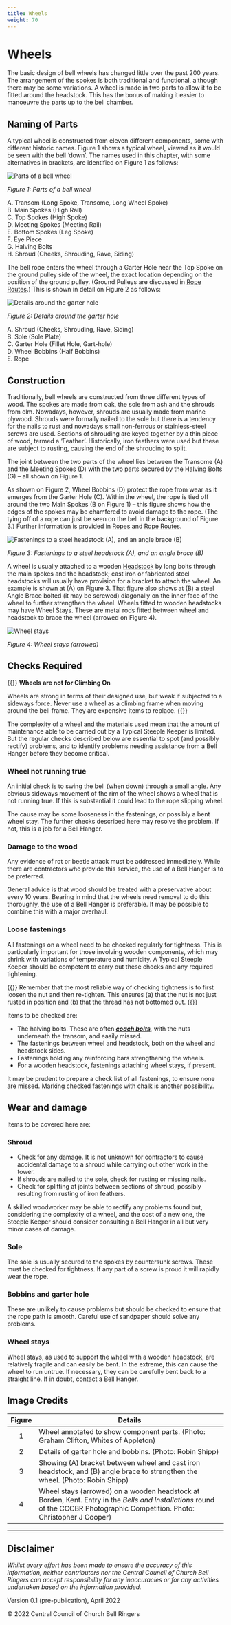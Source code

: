 ```yaml
---
title: Wheels
weight: 70
---
```


# Wheels

The basic design of bell wheels has changed little over the past 200 years. The arrangement of the spokes is both traditional and functional, although there may be some variations. A wheel is made in two parts to allow it to be fitted around the headstock. This has the bonus of making it easier to manoeuvre the parts up to the bell chamber.

## Naming of Parts

A typical wheel is constructed from eleven different components, some with different historic names. Figure 1 shows a typical wheel, viewed as it would be seen with the bell ‘down’. The names used in this chapter, with some alternatives in brackets, are identified on Figure 1 as follows:

![Parts of a bell wheel](figure-1.jpg)

*Figure 1: Parts of a bell wheel*

A.	Transom (Long Spoke, Transome, Long Wheel Spoke)  
B.	Main Spokes (High Rail)  
C.	Top Spokes (High Spoke)  
D.	Meeting Spokes (Meeting Rail)  
E.	Bottom Spokes (Leg Spoke)  
F.	Eye Piece  
G.	Halving Bolts  
H.	Shroud (Cheeks, Shrouding, Rave, Siding)

The bell rope enters the wheel through a Garter Hole near the Top Spoke on the ground pulley side of the wheel, the exact location depending on the position of the ground pulley. (Ground Pulleys are discussed in [Rope Routes](../110-rope-route).) This is shown in detail on Figure 2 as follows:

![Details around the garter hole](figure-2.jpg)

*Figure 2: Details around the garter hole*

A.	Shroud (Cheeks, Shrouding, Rave, Siding)  
B.	Sole (Sole Plate)  
C.	Garter Hole (Fillet Hole, Gart-hole)  
D.	Wheel Bobbins (Half Bobbins)  
E.	Rope

## Construction

Traditionally, bell wheels are constructed from three different types of wood. The spokes are made from oak, the sole from ash and the shrouds from elm. Nowadays, however, shrouds are usually made from marine plywood. Shrouds were formally nailed to the sole but there is a tendency for the nails to rust and nowadays small non-ferrous or stainless-steel screws are used. Sections of shrouding are keyed together by a thin piece of wood, termed a ‘Feather’. Historically, iron feathers were used but these are subject to rusting, causing the end of the shrouding to split.

The joint between the two parts of the wheel lies between the Transome (A) and the Meeting Spokes (D) with the two parts secured by the Halving Bolts (G) – all shown on Figure 1.

As shown on Figure 2, Wheel Bobbins (D) protect the rope from wear as it emerges from the Garter Hole (C). Within the wheel, the rope is tied off around the two Main Spokes (B on Figure 1) – this figure shows how the edges of the spokes may be chamfered to avoid damage to the rope. (The tying off of a rope can just be seen on the bell in the background of Figure 3.) Further information is provided in [Ropes](../120-ropes) and [Rope Routes](../110-rope-route).

![Fastenings to a steel headstock (A), and an angle brace (B)](figure-3.jpg)

*Figure 3: Fastenings to a steel headstock (A), and an angle brace (B)*

A wheel is usually attached to a wooden [Headstock](../060-headstocks) by long bolts through the main spokes and the headstock; cast iron or fabricated steel headstocks will usually have provision for a bracket to attach the wheel. An example is shown at (A) on Figure 3. That figure also shows at (B) a steel Angle Brace bolted (it may be screwed) diagonally on the inner face of the wheel to further strengthen the wheel. Wheels fitted to wooden headstocks may have Wheel Stays. These are metal rods fitted between wheel and headstock to brace the wheel (arrowed on Figure 4).

![Wheel stays](figure-4.jpg)

*Figure 4: Wheel stays (arrowed)*

## Checks Required

{{<hint danger>}}
**Wheels are not for Climbing On**

Wheels are strong in terms of their designed use, but weak if subjected to a sideways force. Never use a wheel as a climbing frame when moving around the bell frame. They are expensive items to replace.
{{</hint>}}

The complexity of a wheel and the materials used mean that the amount of maintenance able to be carried out by a Typical Steeple Keeper is limited. But the regular checks described below are essential to spot (and possibly rectify) problems, and to identify problems needing assistance from a Bell Hanger before they become critical.

### Wheel not running true

An initial check is to swing the bell (when down) through a small angle. Any obvious sideways movement of the rim of the wheel shows a wheel that is not running true. If this is substantial it could lead to the rope slipping wheel.

The cause may be some looseness in the fastenings, or possibly a bent wheel stay. The further checks described here may resolve the problem. If not, this is a job for a Bell Hanger.

### Damage to the wood

Any evidence of rot or beetle attack must be addressed immediately. While there are contractors who provide this service, the use of a Bell Hanger is to be preferred.

General advice is that wood should be treated with a preservative about every 10 years. Bearing in mind that the wheels need removal to do this thoroughly, the use of a Bell Hanger is preferable. It may be possible to combine this with a major overhaul.

### Loose fastenings

All fastenings on a wheel need to be checked regularly for tightness. This is particularly important for those involving wooden components, which may shrink with variations of temperature and humidity. A Typical Steeple Keeper should be competent to carry out these checks and any required tightening.

{{<hint warning>}}
Remember that the most reliable way of checking tightness is to first loosen the nut and then re-tighten. This ensures (a) that the nut is not just rusted in position and (b) that the thread has not bottomed out.
{{</hint>}}


Items to be checked are:
- The halving bolts. These are often ***[coach bolts](../170-glossary/#coach-bolts)***, with the nuts underneath the transom, and easily missed.
- The fastenings between wheel and headstock, both on the wheel and headstock sides.
- Fastenings holding any reinforcing bars strengthening the wheels.
- For a wooden headstock, fastenings attaching wheel stays, if present.

It may be prudent to prepare a check list of all fastenings, to ensure none are missed. Marking checked fastenings with chalk is another possibility.

## Wear and damage

Items to be covered here are:

### Shroud

- Check for any damage. It is not unknown for contractors to cause accidental damage to a shroud while carrying out other work in the tower.
- If shrouds are nailed to the sole, check for rusting or missing nails.
- Check for splitting at joints between sections of shroud, possibly resulting from rusting of iron feathers.

A skilled woodworker may be able to rectify any problems found but, considering the complexity of a wheel, and the cost of a new one, the Steeple Keeper should consider consulting a Bell Hanger in all but very minor cases of damage.

### Sole

The sole is usually secured to the spokes by countersunk screws. These must be checked for tightness. If any part of a screw is proud it will rapidly wear the rope.

### Bobbins and garter hole

These are unlikely to cause problems but should be checked to ensure that the rope path is smooth. Careful use of sandpaper should solve any problems.

### Wheel stays

Wheel stays, as used to support the wheel with a wooden headstock, are relatively fragile and can easily be bent. In the extreme, this can cause the wheel to run untrue. If necessary, they can be carefully bent back to a straight line. If in doubt, contact a Bell Hanger.

## Image Credits

| Figure | Details | 
| :---: | --- | 
| 1 | Wheel annotated to show component parts. (Photo: Graham Clifton, Whites of Appleton) |
| 2 | Details of garter hole and bobbins. (Photo: Robin Shipp) |
| 3 | Showing (A) bracket between wheel and cast iron headstock, and (B) angle brace to strengthen the wheel. (Photo: Robin Shipp) |
| 4 | Wheel stays (arrowed) on a wooden headstock at Borden, Kent. Entry in the *Bells and Installations* round of the CCCBR Photographic Competition. Photo: Christopher J Cooper)  |


----

## Disclaimer
 
*Whilst every effort has been made to ensure the accuracy of this information, neither contributors nor the Central Council of Church Bell Ringers can accept responsibility for any inaccuracies or for any activities undertaken based on the information provided.*

Version 0.1 (pre-publication), April 2022

© 2022 Central Council of Church Bell Ringers


